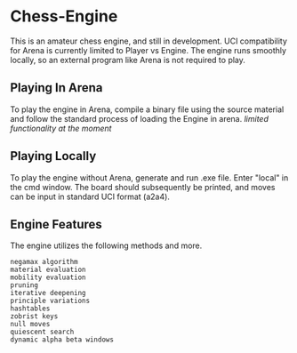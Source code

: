 # Chess-Engine

This is an amateur chess engine, and still in development. UCI compatibility for Arena is currently limited to Player vs Engine. The engine runs smoothly locally, so an external program like Arena is not required to play. 

## Playing In Arena

To play the engine in Arena, compile a binary file using the source material and follow the standard process of loading the Engine in arena. *limited functionality at the moment*

## Playing Locally

To play the engine without Arena, generate and run .exe file. Enter "local" in the cmd window. The board should subsequently be printed, and moves can be input in standard UCI format (a2a4).

## Engine Features

The engine utilizes the following methods and more.  

```
negamax algorithm
material evaluation
mobility evaluation
pruning
iterative deepening 
principle variations
hashtables
zobrist keys
null moves
quiescent search
dynamic alpha beta windows
```
